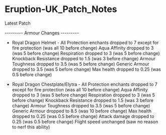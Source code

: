 # Eruption-UK_Patch_Notes

Latest Patch

--------- Armour Changes ---------
- Royal Dragon Helmet - 
    All Protection enchants dropped to 7 except for fire protection (was all 10 before change)
    Aqua Affinity dropped to 3 (was 5 before change)
    Respiration dropped to 3 (was 5 before change)
    Knockback Resistance dropped to 1.5 (was 3 before change)
    Armour Toughness dropped to 3.5 (was 5 before change)
    Generic Armour dropped to 3.5 (was 5 before change)
    Max health dropped to 0.25 (was 0.5 before change)

- Royal Dragon Chestplate/Elytra - 
    All Protection enchants dropped to 7 except for fire protection (was all 10 before change)
    Aqua Affinity dropped to 3 (was 5 before change)
    Respiration dropped to 3 (was 5 before change)
    Knockback Resistance dropped to 1.5 (was 3 before change)
    Armour Toughness dropped to 3.5 (was 5 before change)
    Generic Armour dropped to 8.5 (was 10 before change)
    Max health dropped to 0.25 (was 0.5 before change)
    Attack damage dropped to 0.25 (was 0.5 before change)
    Flight speed unchanged (saw no reason to nerf this ability)
